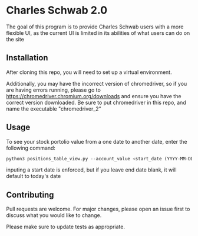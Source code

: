 # Charles Schwab 2.0

The goal of this program is to provide Charles Schwab users with a more flexible UI, as the current UI is limited in its abilities of what users can do on the site

## Installation

After cloning this repo, you will need to set up a virtual environment.

Additionally, you may have the incorrect version of chromedriver, so if you are having errors running, please go to https://chromedriver.chromium.org/downloads and ensure you have the correct version downloaded. Be sure to put chromedriver in this repo, and name the executable "chromedriver_2"

## Usage

To see your stock portolio value from a one date to another date, enter the following command:
```python
python3 positions_table_view.py --account_value <start_date (YYYY-MM-DD)> [end_date(YYYY-MM-DD)]
```
inputing a start date is enforced, but if you leave end date blank, it will default to today's date

## Contributing
Pull requests are welcome. For major changes, please open an issue first to discuss what you would like to change.

Please make sure to update tests as appropriate.
